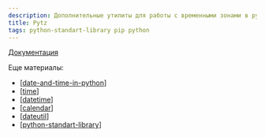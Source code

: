 ```yaml
---
description: Дополнительные утилиты для работы с временными зонами в python
title: Pytz
tags: python-standart-library pip python
---
```

[Документация](https://pythonhosted.org/pytz/)

Еще материалы:

- [[date-and-time-in-python]]
- [[time]]
- [[datetime]]
- [[calendar]]
- [[dateutil]]
- [[python-standart-library]]

[//begin]: # "Autogenerated link references for markdown compatibility"
[date-and-time-in-python]: date-and-time-in-python "Date and time in python"
[time]: time "Time"
[datetime]: datetime "Datetime"
[calendar]: calendar "Calendar"
[dateutil]: dateutil "Dateutil"
[python-standart-library]: ..%2Flists%2Fpython-standart-library "Стандартная библиотека python и полезные ресурсы"
[//end]: # "Autogenerated link references"